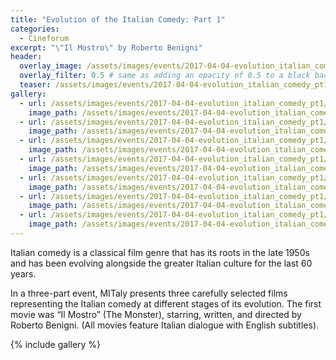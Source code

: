 ```yaml
---
title: "Evolution of the Italian Comedy: Part 1"
categories:
  - Cineforum
excerpt: "\"Il Mostro\" by Roberto Benigni"
header:
  overlay_image: /assets/images/events/2017-04-04-evolution_italian_comedy_pt1/header.jpg
  overlay_filter: 0.5 # same as adding an opacity of 0.5 to a black background
  teaser: /assets/images/events/2017-04-04-evolution_italian_comedy_pt1/header.jpg
gallery:
  - url: /assets/images/events/2017-04-04-evolution_italian_comedy_pt1/img1.jpg
    image_path: /assets/images/events/2017-04-04-evolution_italian_comedy_pt1/img1.jpg
  - url: /assets/images/events/2017-04-04-evolution_italian_comedy_pt1/img2.jpg
    image_path: /assets/images/events/2017-04-04-evolution_italian_comedy_pt1/img2.jpg
  - url: /assets/images/events/2017-04-04-evolution_italian_comedy_pt1/img3.jpg
    image_path: /assets/images/events/2017-04-04-evolution_italian_comedy_pt1/img3.jpg
  - url: /assets/images/events/2017-04-04-evolution_italian_comedy_pt1/img4.jpg
    image_path: /assets/images/events/2017-04-04-evolution_italian_comedy_pt1/img4.jpg
  - url: /assets/images/events/2017-04-04-evolution_italian_comedy_pt1/img5.jpg
    image_path: /assets/images/events/2017-04-04-evolution_italian_comedy_pt1/img5.jpg
  - url: /assets/images/events/2017-04-04-evolution_italian_comedy_pt1/img6.jpg
    image_path: /assets/images/events/2017-04-04-evolution_italian_comedy_pt1/img6.jpg
  - url: /assets/images/events/2017-04-04-evolution_italian_comedy_pt1/img7.jpg
    image_path: /assets/images/events/2017-04-04-evolution_italian_comedy_pt1/img7.jpg
---
```


Italian comedy is a classical film genre that has its roots in the late 1950s and has been evolving alongside the greater Italian culture for the last 60 years.

In a three-part event, MITaly presents three carefully selected films representing the Italian comedy at different stages of its evolution. The first movie was “Il Mostro” (The Monster), starring, written, and directed by Roberto Benigni. (All movies feature Italian dialogue with English subtitles).


{% include gallery %}
